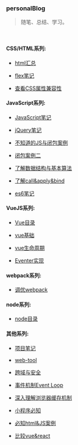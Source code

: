 ### personalBlog  
> 随笔、总结、学习。  

<br />

#### CSS/HTML系列:
* [html汇总](https://github.com/chglyn/blog/blob/master/files/html-js/base-html.md)

* [flex笔记](https://github.com/chglyn/blog/blob/master/files/html-js/flex.md)

* [查看CSS属性兼容性](https://caniuse.com)


#### JavaScript系列:
* [JavaScript笔记](https://github.com/chglyn/blog/blob/master/files/html-js/base-js.js)

* [jQuery笔记](https://github.com/chglyn/blog/blob/master/files/html-js/jquery.js)

* [不知道的JS与闭包案例](https://github.com/chglyn/blog/blob/master/files/html-js/unknow.js)

* [闭包案例二](https://github.com/chglyn/blog/blob/master/files/html-js/闭包案例二.md)

* [了解数据结构与基本算法](https://github.com/chglyn/blog/blob/master/files/html-js/了解数据结构与算法.md)

* [了解call&apply&bind](https://github.com/chglyn/blog/blob/master/files/html-js/实现call&apply&bind.md)

* [es6笔记](https://github.com/chglyn/skills_note/blob/master/html-js/base-es6.js)


#### VueJS系列:
* [Vue目录](https://github.com/chglyn/skills_note/tree/master/vue)

* [vue基础](https://github.com/chglyn/skills_note/blob/master/vue/base-vue.md)

* [vue生命周期](https://github.com/chglyn/skills_note/blob/master/vue/vue_lifecycle.png)

* [Eventer实现](https://github.com/chglyn/skills_note/blob/master/vue/Eventer.md)



<!-- [react目录](https://github.com/chglyn/skills_note/tree/master/react)-->



#### webpack系列:
<!--* [webpack.4.2.x](https://github.com/chglyn/skills_note/tree/master/webpack.4.2.x)-->
* [调优webpack](https://github.com/chglyn/skills_note/blob/blob/master/webpack.4.2.x/调优webpack.md)


#### node系列:
* [node目录](https://github.com/chglyn/blog/tree/master/files/node)



#### 其他系列:

<!--* [相关php](https://github.com/chglyn/skills_note/tree/master/php)-->

* [项目笔记](https://github.com/chglyn/blog/blob/master/files/other-module/project-question.md)

* [web-tool](https://developers.google.com/web/tools/chrome-devtools/evaluate-performance/timeline-tool)

* [跨域与安全](https://github.com/chglyn/skills_note/blob/master/other-module/%E8%B7%A8%E5%9F%9F%E4%B8%8E%E5%AE%89%E5%85%A8.md)

* [事件机制Event Loop](https://segmentfault.com/a/1190000013861128)

* [深入理解浏览器缓存机制](https://github.com/ljianshu/Blog/issues/23)

* [小程序必知](https://segmentfault.com/a/1190000018689948?utm_source=tag-newest)

* [必知html&JS案例](https://github.com/chglyn/blog/blob/master/files/html-js/html&JS案例.md)

* [比较vue&react](https://github.com/chglyn/blog/blob/master/files/other-module/vue&react.md)

<!--
<br /><br /><br /><br /><br />
### 手册与巩固：
...
-->

<!--* [深入理解ES6](https://github.com/OshotOkill/understandinges6-simplified-chinese) -->

<!--* [infoq](https://www.infoq.cn/article/2017/01/V8-measure-performance-data/?spm=a2c4e.10696291.0.0.37a619a4mvmyu3) -->

<!--* [技术框架](http://www.iocoder.cn/?bilibili&av80611222) -->

<!--* [前端react手册](http://caibaojian.com/react) -->

<!--* [前端vue手册](http://caibaojian.com/vue) -->

<!--* [解析vue2.0的diff算法](https://segmentfault.com/a/1190000008782928#articleHeader7?tdsourcetag=s_pcqq_aiomsg) -->

<!--* [中高级web-上篇](https://juejin.im/post/5c64d15d6fb9a049d37f9c20) -->

<!--* [中高级web-中篇](https://juejin.im/post/5c92f499f265da612647b754) -->

<!--* [优选前端文章](https://juejin.im/post/5d387f696fb9a07eeb13ea60#heading-6) -->

<!--* [前端100问](https://juejin.im/post/5d23e750f265da1b855c7bbe#heading-23) -->

<!--* [JS面试题](https://www.bilibili.com/video/av15489696?from=search&seid=17235287298620673964) -->

<!--* [灵活运用css技巧](https://juejin.im/post/5d4d0ec651882549594e7293) -->

<!--* [合格前端应看的技术文章](https://juejin.im/post/5d387f696fb9a07eeb13ea60) -->

<!--* [JavaScript半知半解](https://www.kancloud.cn/dennis/tgjavascript/241811) -->

<!--* [百篇前端文章干货合集](https://yq.aliyun.com/articles/686756?spm=a2c4e.11153959.0.0.65fe3e99qIvHds) -->

<!--* [携程haorooms博客](https://www.haorooms.com) -->

<!--* [web资源](https://www.jianshu.com/p/6cb49271cd2a) -->

<!--* [判断是否为数字](https://www.cnblogs.com/jiangyuzhen/p/11052126.html) -->

<!--* [博客园](https://www.cnblogs.com/cate/108703) -->

<!-- [看房朝向] http://bbs.szhome.com/500-500020-detail-176950415.html -->
<!-- @vue/cli 失败 运行 yarn config set ignore-engines true  -->

<!-- gif生成器  http://gif.55.la/ -->


